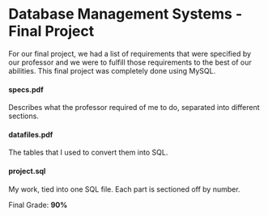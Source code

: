 # Database Management Systems - Final Project

For our final project, we had a list of requirements that were specified by our professor and we were to fulfill those requirements to the best of our abilities. This final project was completely done using MySQL. 

#### specs.pdf
Describes what the professor required of me to do, separated into different sections.

#### datafiles.pdf
The tables that I used to convert them into SQL.

#### project.sql
My work, tied into one SQL file. Each part is sectioned off by number.

Final Grade: **90%**
